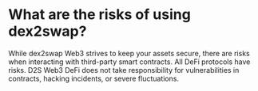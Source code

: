 # What are the risks of using dex2swap?
While dex2swap Web3 strives to keep your assets secure, there are risks when interacting with third-party smart contracts. All DeFi protocols have risks. D2S Web3 DeFi does not take responsibility for vulnerabilities in contracts, hacking incidents, or severe fluctuations.
